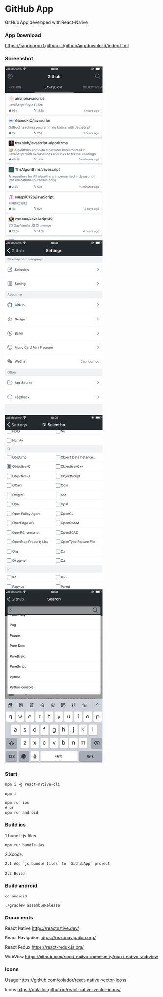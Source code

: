# GitHub App

GitHub App developed with React-Native

### App Download

https://capricorncd.github.io/githubApp/download/index.html

### Screenshot

<img src="./download/screenshot001.png" width="320"/>
<img src="./download/screenshot002.png" width="320"/>
<img src="./download/screenshot003.png" width="320"/>
<img src="./download/screenshot004.png" width="320"/>

### Start

```
npm i -g react-native-cli
```

```
npm i
```

```
npm run ios
# or
npm run android
```

### Build ios

1.bundle js files

```
npm run bundle-ios
```

2.Xcode: 

    2.1 Add `js bundle files` to `GithubApp` project

    2.2 Build
    
### Build android

```
cd android
```

```
./gradlew assembleRelease
```

### Documents

React Native https://reactnative.dev/

React Navigation https://reactnavigation.org/

React Redux https://react-redux.js.org/

WebView https://github.com/react-native-community/react-native-webview

### Icons

Usage https://github.com/oblador/react-native-vector-icons

Icons https://oblador.github.io/react-native-vector-icons/

